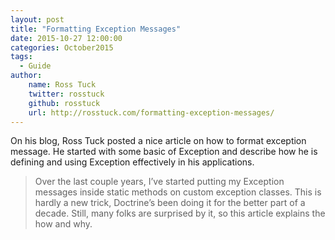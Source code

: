 ```yaml
---
layout: post
title: "Formatting Exception Messages"
date: 2015-10-27 12:00:00
categories: October2015
tags:
  - Guide
author:
    name: Ross Tuck
    twitter: rosstuck
    github: rosstuck
    url: http://rosstuck.com/formatting-exception-messages/
---
```


On his blog, Ross Tuck posted a nice article on how to format exception message. He started with some basic of Exception and describe how he is defining and using Exception effectively in his applications.

> Over the last couple years, I’ve started putting my Exception messages inside static methods on custom exception classes. This is hardly a new trick, Doctrine’s been doing it for the better part of a decade. Still, many folks are surprised by it, so this article explains the how and why.